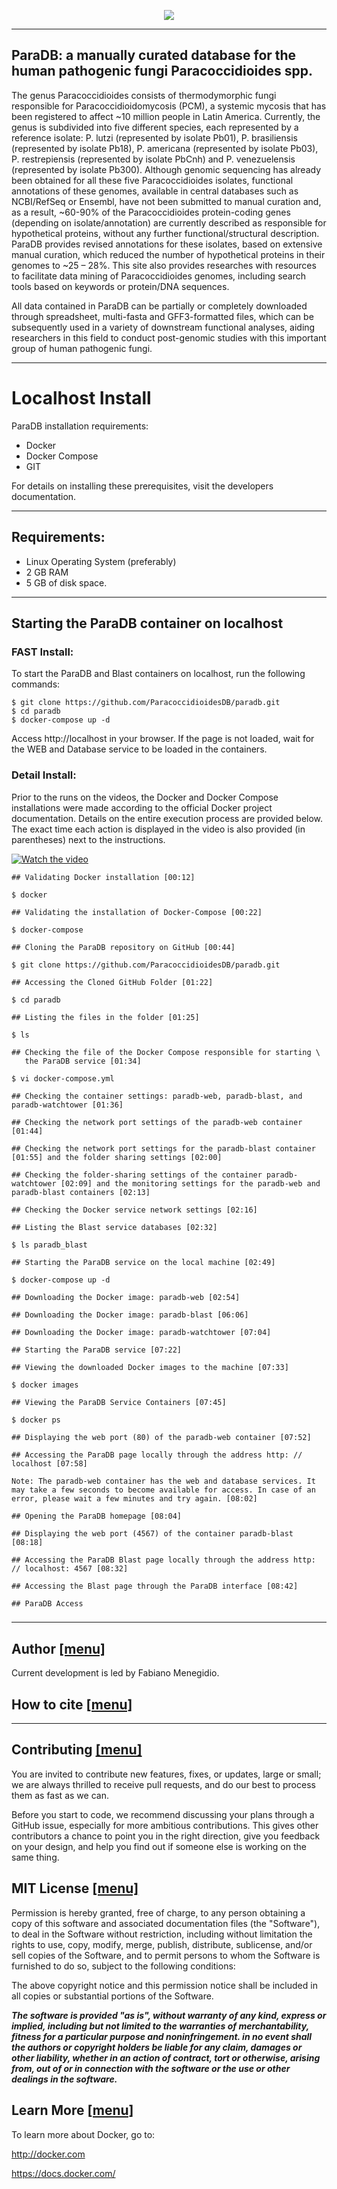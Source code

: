 <p align="center"><img src="https://raw.githubusercontent.com/ParacoccidioidesDB/paracoccidioidesdb.github.io/master/images/paradb_logo.png"></p>

---

## ParaDB: a manually curated database for the human pathogenic fungi Paracoccidioides spp.

The genus Paracoccidioides consists of thermodymorphic fungi responsible for Paracoccidioidomycosis (PCM), a systemic mycosis that has been registered to affect ~10 million people in Latin America. Currently, the genus is subdivided into five different species, each represented by a reference isolate: P. lutzi (represented by isolate Pb01), P. brasiliensis (represented by isolate Pb18), P. americana (represented by isolate Pb03), P. restrepiensis (represented by isolate PbCnh) and P. venezuelensis (represented by isolate Pb300). Although genomic sequencing has already been obtained for all these five Paracoccidioides isolates, functional annotations of these genomes, available in central databases such as NCBI/RefSeq or Ensembl, have not been submitted to manual curation and, as a result, ~60-90% of the Paracoccidioides protein-coding genes (depending on isolate/annotation) are currently described as responsible for hypothetical proteins, without any further functional/structural description. ParaDB provides revised annotations for these isolates, based on extensive manual curation, which reduced the number of hypothetical proteins in their genomes to ~25 – 28%. This site also provides researches with resources to facilitate data mining of Paracoccidioides genomes, including search tools based on keywords or protein/DNA sequences.

All data contained in ParaDB can be partially or completely downloaded through spreadsheet, multi-fasta and GFF3-formatted files, which can be subsequently used in a variety of downstream functional analyses, aiding researchers in this field to conduct post-genomic studies with this important group of human pathogenic fungi.

---

# Localhost Install

ParaDB installation requirements:

- Docker
- Docker Compose
- GIT

For details on installing these prerequisites, visit the developers documentation.

---

## Requirements:

- Linux Operating System (preferably)
- 2 GB RAM
- 5 GB of disk space.

---

## Starting the ParaDB container on localhost

### FAST Install:

To start the ParaDB and Blast containers on localhost, run the following commands:

```
$ git clone https://github.com/ParacoccidioidesDB/paradb.git
$ cd paradb
$ docker-compose up -d
```

Access http://localhost in your browser. If the page is not loaded, wait for the WEB and Database service to be loaded in the containers.

### Detail Install:

Prior to the runs on the videos, the Docker and Docker Compose installations were made according to the official Docker project documentation. Details on the entire execution process are provided below. The exact time each action is displayed in the video is also provided (in parentheses) next to the instructions.


[![Watch the video](https://raw.githubusercontent.com/ParacoccidioidesDB/paracoccidioidesdb.github.io/master/images/Screenshot%20from%202019-05-28%2016-05-36.png)](https://youtu.be/xfxOfKqS-xU)


```
## Validating Docker installation [00:12]

$ docker

## Validating the installation of Docker-Compose [00:22]

$ docker-compose

## Cloning the ParaDB repository on GitHub [00:44]

$ git clone https://github.com/ParacoccidioidesDB/paradb.git

## Accessing the Cloned GitHub Folder [01:22]

$ cd paradb

## Listing the files in the folder [01:25]

$ ls

## Checking the file of the Docker Compose responsible for starting \
   the ParaDB service [01:34]

$ vi docker-compose.yml

## Checking the container settings: paradb-web, paradb-blast, and paradb-watchtower [01:36]
 
## Checking the network port settings of the paradb-web container [01:44]

## Checking the network port settings for the paradb-blast container [01:55] and the folder sharing settings [02:00]

## Checking the folder-sharing settings of the container paradb-watchtower [02:09] and the monitoring settings for the paradb-web and paradb-blast containers [02:13]

## Checking the Docker service network settings [02:16]

## Listing the Blast service databases [02:32]

$ ls paradb_blast

## Starting the ParaDB service on the local machine [02:49]

$ docker-compose up -d

## Downloading the Docker image: paradb-web [02:54]

## Downloading the Docker image: paradb-blast [06:06]

## Downloading the Docker image: paradb-watchtower [07:04]

## Starting the ParaDB service [07:22]

## Viewing the downloaded Docker images to the machine [07:33]

$ docker images

## Viewing the ParaDB Service Containers [07:45]

$ docker ps

## Displaying the web port (80) of the paradb-web container [07:52]

## Accessing the ParaDB page locally through the address http: // localhost [07:58]

Note: The paradb-web container has the web and database services. It may take a few seconds to become available for access. In case of an error, please wait a few minutes and try again. [08:02]

## Opening the ParaDB homepage [08:04]

## Displaying the web port (4567) of the container paradb-blast [08:18]

## Accessing the ParaDB Blast page locally through the address http: // localhost: 4567 [08:32]

## Accessing the Blast page through the ParaDB interface [08:42]

## ParaDB Access
```


### 

---------------------------------------------------------------------------------------------------------------------------------------------------------------------------------------

## Author <a name="Author" /> [[menu]](#menu)

Current development is led by Fabiano Menegidio.

## How to cite <a name="Cite" /> [[menu]](#menu)

---------------------------------------------------------------------------------------------------------------------------------------------------------------------------------------

## Contributing <a name="Contributing" /> [[menu]](#menu)

You are invited to contribute new features, fixes, or updates, large or small; we are always thrilled to receive pull requests, and do our best to process them as fast as we can.

Before you start to code, we recommend discussing your plans through a GitHub issue, especially for more ambitious contributions. This gives other contributors a chance to point you in the right direction, give you feedback on your design, and help you find out if someone else is working on the same thing.

## MIT License <a name="MIT" /> [[menu]](#menu)

Permission is hereby granted, free of charge, to any person obtaining a copy of this software and associated documentation files (the "Software"), to deal in the Software without restriction, including without limitation the rights to use, copy, modify, merge, publish, distribute, sublicense, and/or sell copies of the Software, and to permit persons to whom the Software is furnished to do so, subject to the following conditions:

The above copyright notice and this permission notice shall be included in all copies or substantial portions of the Software.

***The software is provided "as is", without warranty of any kind, express or implied, including but not limited to the warranties of merchantability, fitness for a particular purpose and noninfringement. in no event shall the authors or copyright holders be liable for any claim, damages or other liability, whether in an action of contract, tort or otherwise, arising from, out of or in connection with the software or the use or other dealings in the software.***


## Learn More <a name="Learn-More" /> [[menu]](#menu)

To learn more about Docker, go to:

http://docker.com

https://docs.docker.com/
